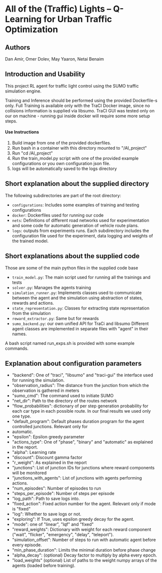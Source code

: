 # All of the (Traffic) Lights – Q-Learning for Urban Traffic Optimization

## Authors

Dan Amir,
Omer Dolev,
May Yaaron,
Netai Benaim 


## Introduction and Usability
This project RL agent for traffic light control using the SUMO traffic simulation engine.

Training and Inference should be performed using the provided Dockerfile-s only.
Full Training is available only with the TraCI Docker image, since no collisions information is supplied via
libsumo. TraCI GUI was tested only on our on machine - running gui inside docker will require some more setup
steps.



#### Use Instructions
 1. Build image from one of the provided dockerfiles.
 2. Run bash in a container with this directory mounted to "/AI_project"
 3. Run "cd /AI_project"
 4. Run the train_model.py script with one of the provided example configurations or you own configuration
 json file.
 3. logs will be automatically saved to the logs directory


## Short explanation about the supplied directory
The following subdirectories are part of the root directory:
- `configurations`: Includes some examples of training and testing configurations
- `docker`: Dockerfiles used for running our code
- `nets`: Definitions of different road networks used for experimentation and some code for automatic
generation of vehicle route plans.
- `logs`: outputs from experiments runs. Each subdirectory includes the configuration file used for the
experiment, data logging and weights of the trained model.

## Short explanations about the supplied code
Those are some of the main python files in the supplied code base
- `train_model.py`: The main script used for running all the trainings and tests
- `solver.py`: Manages the agents training
- `simulation_runner.py`: Implements classes used to communicate between the agent and the simulation using
abstraction of states, rewards and actions.
- `state_representation.py`: Classes for extracting state representation from the simulation
- `reward_extractor.py`: Same but for rewards
- `sumo_backend.py`: our own unified API for TraCi and libsumo
Different agent classes are implemented in separate files with "agent" in their names.

A bash script named run_exps.sh is provided with some example commands.

## Explanation about configuration parameters

- "backend": One of "traci", "libsumo" and "traci-gui" the interface used for running the simulation.
- "observation_radius": The distance from the junction from which the observation is gathered in meters
- "sumo_cmd": The command used to initiate SUMO
- "net_dir": Path to the directory of the routes network
- "flow_probabilities": dictionary of per step generation probability for each car type in each possible route. In our final results we used only one type.
- "default_program": Default phases duration program for the agent controlled junctions. Relevant only for
- automatic.
- "epsilon": Epsilon greedy parameter
- "actions_type": One of "phase", "binary" and "automatic" as explained in the report.
- "alpha": Learning rate
- "discount": Discount gamma factor
- "r_weight": As explained in the report
- "junctions": List of junction IDs for junctions where reward components will be monitored
- "junctions_with_agents": List of junctions with agents performing actions.
- "num_episodes":  Number of episodes to run
- "steps_per_episode": Number of steps per episode
- "log_path": Path to save logs into.
- "fixed_action": Fixed action number for the agent. Relevant only if mode is "fixed"
- "log": Whether to save logs or not.
- "exploring": If True, uses epsilon greedy decay for the agent.
- "mode": one of "linear", "lqf" and "fixed"
- "reward_weights": Dictionary with weight for each reward component ("wait", "flicker", "emergency", "delay",
 "teleport").
- "simulation_offset": Number of steps to run with automatic agent before every episode.
- "min_phase_duration": Limits the minimal duration before phase change
- "alpha_decay": (optional) Decay factor to multiply by alpha every epoch.
- "load_weights" (optional) List of paths to the weight numpy arrays of the agents (loaded before training).


